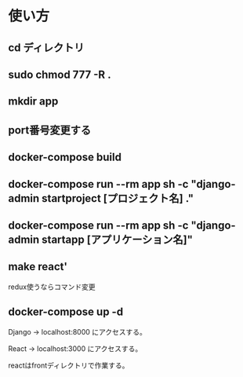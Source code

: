# 使い方
## cd ディレクトリ
## sudo chmod 777 -R .
## mkdir app
## port番号変更する
## docker-compose build
## docker-compose run --rm app sh -c "django-admin startproject [プロジェクト名] ."
## docker-compose run --rm app sh -c "django-admin startapp [アプリケーション名]"
## make react'
redux使うならコマンド変更
## docker-compose up -d

Django -> localhost:8000 にアクセスする。

React -> localhost:3000 にアクセスする。

reactはfrontディレクトリで作業する。
